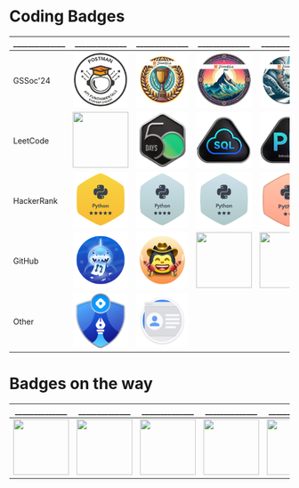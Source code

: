 # Coding Badges
|______________|______________|______________|______________|______________|______________|______________|
|-|-|-|-|-|-|-|
|GSSoc'24|<img height=100px width=100px src='Badges/Postman White.png'>|<img height=100px width=100px src='Badges/5.png'>|<img height=100px width=100px src='Badges/4.png'>|<img height=100px width=100px src='Badges/3.png'>|<img height=100px width=100px src='Badges/2.png'>|<img height=100px width=100px src='Badges/1.png'>|
|LeetCode|<img height=100px width=100px src='https://assets.leetcode.com/users/images/99b27168-c5ca-420d-9453-42479b203462_1705823606.379844.png'>| <img height=100px width=100px src='Badges/leetcode-2024-50-lg.png'>|<img height=100px width=100px src='Badges/leetcode_SQL.png'> |<img height=100px width=100px src='Badges/leetcode-Introduction_to_Pandas_Badge.png'>|||
|HackerRank| <img height=100px width=100px src='Badges/hackerrank_python_5.png'>|<img height=100px width=100px src='Badges/hackerrank_python_4.png'> |<img height=100px width=100px src='Badges/python_3star_hackerrank.png'>|<img height=100px width=100px src='Badges/hacherrank_python.png'>|<img height=100px width=100px src='Badges/hackerrank_python_1.png'>|<img height=100px width=100px src='Badges/hackerrank_sql1.png'>|
|GitHub|<img height=100px width=100px src='Badges/github-pull-shark.png'>|<img height=100px width=100px src='Badges/github-quickdraw.png'>|<img height=100px width=100px src='https://camo.githubusercontent.com/2ae0861e97bfba2d3250ceb7db103356b3b35161e273d48120199382d6eac03a/68747470733a2f2f6769746875622e6769746875626173736574732e636f6d2f696d616765732f6d6f64756c65732f70726f66696c652f616368696576656d656e74732f706169722d65787472616f7264696e616972652d64656661756c742e706e67'>|<img height=100px width=100px src='https://camo.githubusercontent.com/fa502cbbea2456c51ccfd7377262440ebf555b89b31806c52ca7cb54fba07bb5/68747470733a2f2f6769746875622e6769746875626173736574732e636f6d2f696d616765732f6d6f64756c65732f70726f66696c652f616368696576656d656e74732f796f6c6f2d64656661756c742e706e67'>|||
|Other|<img height=100px width=100px src='Badges/self_starter_hashnode.png'>|<img height=100px width=100px src='Badges/gdev-created_profile.svg'>|||||

# Badges on the way
|______________|______________|______________|______________|______________|
|-|-|-|-|-|
|<img height=100px width=100px src='https://camo.githubusercontent.com/2707c37fdc92995dbe3f3c0c4420caf856000dd08c4e09e867845cb620bdf87d/68747470733a2f2f6769746875622e6769746875626173736574732e636f6d2f696d616765732f6d6f64756c65732f70726f66696c652f616368696576656d656e74732f67616c6178792d627261696e2d64656661756c742e706e67'>|<img height=100px width=100px src='https://camo.githubusercontent.com/a8c9e62c43e6d2b3015763decd6dbd168c48159a9f85dc91be655084b176ed86/68747470733a2f2f6769746875622e6769746875626173736574732e636f6d2f696d616765732f6d6f64756c65732f70726f66696c652f616368696576656d656e74732f7374617273747275636b2d64656661756c742e706e67'>|<img height=100px width=100px src='https://camo.githubusercontent.com/30ea73e658b66ea9e9599443837ec96559ae76d64e031414996157e311e3f72e/68747470733a2f2f6769746875622e6769746875626173736574732e636f6d2f696d616765732f6d6f64756c65732f70726f66696c652f616368696576656d656e74732f6172637469632d636f64652d7661756c742d636f6e7472696275746f722d64656661756c742e706e67'>|<img height=100px width=100px src='https://camo.githubusercontent.com/52a384459bb0ad9ad0093f9070a14c84ef0d4b5b1372f00a3b9ef98f607071d7/68747470733a2f2f6769746875622e6769746875626173736574732e636f6d2f696d616765732f6d6f64756c65732f70726f66696c652f616368696576656d656e74732f6d6172732d323032302d636f6e7472696275746f722d64656661756c742e706e67'>|<img height=100px width=100px src='https://camo.githubusercontent.com/377db1e303a8ed9960613167f01ee9134373e51aaedecdeebf667a31527b6763/68747470733a2f2f6769746875622e6769746875626173736574732e636f6d2f696d616765732f6d6f64756c65732f70726f66696c652f616368696576656d656e74732f68656172742d6f6e2d796f75722d736c656576652d64656661756c742e706e67'>|
